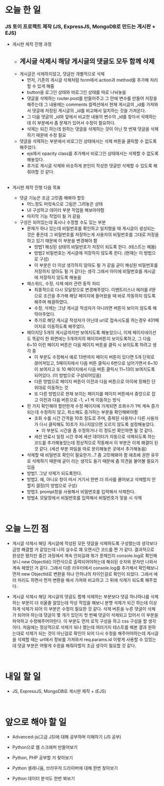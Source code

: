 # 오늘 한 일

### JS 토이 프로젝트 제작 (JS, ExpressJS, MongoDB로 만드는 게시판 + EJS)

- 게시판 제작 진행 과정

  - 게시글 삭제시 해당 게시글의 댓글도 모두 함께 삭제
    -
  - 게시글은 삭제하지않고, 댓글만 개별적으로 삭제
    - 먼저, 기존의 게시글 삭제처럼 form에서 action과 method를 추가해 처리할 수 있게 해줌
    - button을 로그인 상태와 비로그인 상태를 따로 나눠놓음
    - 댓글을 삭제하는 router.post를 만들어주고 그 안에 변수를 만들어 저장을 해주는데 그 내용에는 comments 컬렉션에서 현재 게시글의 \_id를 가져와서 댓글에 저장된 게시글의 \_id를 비교해서 일치하는 것을 가져온다.
    - 그 다음 댓글의 \_id와 앞에서 비교한 내용의 변수의 \_id를 찾아서 삭제하는데 이 부분에서 좀 문제가 있어서 수정이 필요하다.
    - 삭제는 되긴 하는데 원하는 댓글을 삭제하는 것이 아닌 첫 번재 댓글을 삭제하기 때문에 수정 필요
  - 댓글을 삭제하는 부분에서 비로그인 상태에서는 삭제 버튼을 클릭할 수 없도록 해주었다.
    - ejs에서 opacity class를 추가해서 비로그인 상태에서는 삭제할 수 없도록 해놓았다.
    - 추가로 게시글 삭제와 비슷하게 본인이 작성한 댓글만 삭제할 수 있도록 해줘야할 것 같다.

  <br />

- 게시판 제작 진행 다음 목표

  - 댓글 기능은 조금 고민좀 해봐야 할듯
    - 어느정도 머릿속으로 그림은 그려놓은 상태
    - UI 구성하고 데이터 부분 작업을 해보아야함
    - 마지막 기능 작업이 될 거 같음
  - 구성은 되어있는데 혹시나 수정할 수도 있는 부분
    - 문제가 하나 있는데 비밀번호를 확인하고 일치했을 때 게시글이 생성되는 것은 좋은데 그 비밀번호를 저장하는게 사용자의 비밀번호를 그대로 저장을 하고 있기 때문에 이 부분을 변경해야 함
      - 방법1 해싱된 상태의 비밀번호가 저장이 되도록 한다. (테스트는 해봄)
      - 방법2 비밀번호는 게시글에 저장하지 않도록 한다. (현재는 이 방법으로 구성)
      - 이 부분은 더 이상 생각하지 않아도 될 거 같음 굳이 해싱된 비밀번호를 저장하지 않아도 될 거 같다는 생각 그래서 아이에 비밀번호를 게시글에 저장하지 않도록 해놓음
    - 패스워드, 수정, 삭제 에러 관련 동작 처리
      - 최종적으로 다시 모달창으로 변경해주었다. 이벤트리스너 에러를 if문으로 조건을 추가해 해당 페이지에 들어왔을 때 바로 작동하지 않도록 해주며 해결하였다.
      - 수정, 삭제는 그냥 게시글 작성자가 아니라면 버튼이 보이지 않도록 해 막아주었다.
      - 추가로 해당 게시글 작성자가 아닌데 url로 접속시도를 하는경우 401페이지로 이동하도록 해주었다.
    - 페이지당 5개의 게시글까지만 보여지도록 해놓았으니, 이제 페이지네이션도 똑같이 한 화면에는 5개까지의 페이지버튼이 보이도록하고, 그 다음 6~10 이런 페이지 버튼은 다음 페이지 버튼을 클릭 시 보이도록 하려고 생각 중
      - 이 부분도 수정해서 예로 13번까지 페이지 버튼이 있다면 5개 단위로 끊어져있고, 5페이지에서 다음 버튼 클릭시 6번으로 넘어가면서 6~10이 보여지고 또 10 페이지에서 다음 버튼 클릭시 11~13이 보여지도록 되어있다. (이 방법으로 구성되어있음)
      - 다른 방법으로 페이지 버튼이 이전과 다음 버튼으로 아이에 정해진 단위대로 이동하는 것
      - 또 다른 방법으로 현재 보이는 페이지를 페이지 버튼에서 중앙으로 잡고 이전과 다음 버튼으로 -1, +1 씩 이동하는 방식
    - 한 가지 확인해야 할만한게 수정 페이지에 가게되면 조회수가 1씩 계속 증가되는데 수정하지 않고, 취소해도 증가하는 부분을 확인해봐야함
      - 조회 수를 시간 간격을 10초 정도로 주며, 중복된 사용자나 다른 사용자가 다시 클릭해도 10초가 지나지않으면 오르지 않도록 설정해놓았다.
        - 이 부분도 시간을 좀 수정하거나 이 정도만 확인하면 될 것 같다.
      - 세션 만료시 일정 시간 후에 세션 데이터가 자동으로 삭제되도록 하는 코드를 추가해놓았는데 정상적으로 작동해서 이 부분은 이제 해결이 된 것 같다. (세션 부분 파일을 따로 분리해놓은 곳에서 추가해놓음)
    - 삭제할 때 비밀번호 확인이 필요한가...? 좀 고민해봐야 함 애초에 권한 유무로 삭제하기 때문에 굳이 라는 생각도 들기 때문에 좀 의견을 물어볼 필요가 있음
    - 방법1. 그냥 삭제가 되도록한다.
    - 방법2. 예, 아니오 창이 떠서 거기서 한번 더 의사를 물어보고 삭제할지 안할지 결정(이 방법으로 구성)
    - 방법3. prompt창을 사용해서 비밀번호를 입력해서 삭제한다.
    - 방법4. 모달창에서 비밀번호를 입력해서 비밀번호가 맞을 시 삭제

<br />

# 오늘 느낀 점

- 게시글 삭제시 해당 게시글에 작성된 모든 댓글을 삭제하도록 구성했는데 생각보다 금방 해결할 거 같았는데 나의 실수로 꽤 오랜시간 코드를 짠 거 같다. 결과적으로 완성은 됐지만 중간 과정에서 계속 안되길래 뭐가 문제인지 console.log로 확인해보니 new ObjectId() 이런식으로 출력되어야하는데 해쉬된 숫자와 문자만 나와서 계속 헤맸던 거 같다. 그래서 다른 라우터에서 console.log를 추가해서 확인해보니 먼저 new ObjectId로 변환을 하냐 안하냐의 차이인걸로 확인이 되었다. 그래서 에러 처리도 하면서 먼저 변환을 해서 가져와 비교하고 그 뒤에 삭제가 되도록 해주었다.

- 게시글 삭제시 해당 게시글의 댓글도 함께 삭제하는 부분보다 댓글 하나하나를 삭제하는 부분이 더 쉬울줄 알았는데 막상 작업을 해보니 분명 삭제가 되긴 하는데 이상하게 삭제가 되어 이 부분은 수정이 필요한 것 같다. 삭제 버튼을 누른 댓글이 삭제가 되어야 하는데 댓글이 몇 개가 있던지 첫 번째 댓글이 삭제되고 있어서 이 부분을 파악하고 수정해주어야한다. 이 부분도 먼저 로직 구성을 하고 css 구성을 할 생각이다. 처음에는 정상적으로 삭제가 되나 했는데 여러가지 테스트를 해본 결과 원하는대로 삭제가 되는 것이 아닌걸로 확인이 되어 다시 수정을 해주어야하는데 게시글을 삭제할 때는 url에서 정보를 가져와서 req.params.id 이렇게 사용할 수 있었는데 댓글 부분은 어떻게 수정을 해줘야할지 조금 생각이 필요할 것 같다.

<br />

# 내일 할 일

- JS, ExpressJS, MongoDB로 게시판 제작 + (EJS)

<br />

# 앞으로 해야 할 일

- Advanced-js(고급 JS)에 대해 공부하며 이해하기 (JS 공부)

- Python으로 웹 스크래퍼 만들어보기

- Python, PHP 공부할 거 찾아보기

- Python 셀레니움, 브라우저 드라이버에 대해 한번 찾아보기

- Python 데이터 분석도 한번 봐보기
